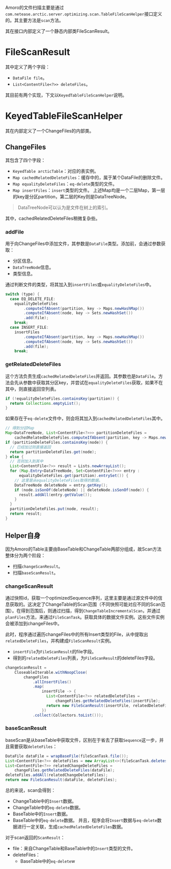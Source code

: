 Amoro的文件扫描主要是通过`com.netease.arctic.server.optimizing.scan.TableFileScanHelper`接口定义的。其主要方法是`scan`方法。

其在接口内部定义了一个静态内部类FileScanResult。
# FileScanResult
其中定义了两个字段：
- `DataFile file`。
- `List<ContentFile<?>> deleteFiles`。

其目前有两个实现，下文以`KeyedTableFileScanHelper`说明。

# KeyedTableFileScanHelper
其在内部定义了一个ChangeFiles的内部类。
## ChangeFiles
其包含了四个字段：
- `KeyedTable arcticTable`：对应的表实例。
- `Map cachedRelatedDeleteFiles`：缓存中的，属于某个DataFile的删除文件。
- `Map equalityDeleteFiles`：`eq-delete`类型的文件。
- `Map insertFiles`：`insert`类型的文件。
上述Map均是一个二层Map，第一层的key是分区partition，第二层的Key则是DataTreeNode。

> DataTreeNode可以认为是文件在树上的索引。

其中，cachedRelatedDeleteFiles稍微复杂些。

### addFile
用于向ChangeFiles中添加文件，其参数是`DataFile`类型。添加前，会通过参数获取：
- 分区信息。
- `DataTreeNode`信息。
- 类型信息。

通过判断文件的类型，将其加入到`insertFiles`或`equalityDeleteFiles`中。

```java
switch (type) {  
  case EQ_DELETE_FILE:  
    equalityDeleteFiles  
        .computeIfAbsent(partition, key -> Maps.newHashMap())  
        .computeIfAbsent(node, key -> Sets.newHashSet())  
        .add(file);  
    break;  
  case INSERT_FILE:  
    insertFiles  
        .computeIfAbsent(partition, key -> Maps.newHashMap())  
        .computeIfAbsent(node, key -> Sets.newHashSet())  
        .add(file);  
    break;
```

### getRelatedDeleteFiles
这个方法负责生成`cachedRelatedDeleteFiles`并返回。其参数也是`DataFile`。方法会先从参数中获取其分区key，并尝试在`equalityDeleteFiles`获取，如果不在其中，则直接返回空列表。

```java
if (!equalityDeleteFiles.containsKey(partition)) {  
  return Collections.emptyList();  
}
```

如果存在于`eq-delete`文件中，则会将其加入到`cachedRelatedDeleteFiles`其中。

```java
// 得到分区Map
Map<DataTreeNode, List<ContentFile<?>>> partitionDeleteFiles =  
    cachedRelatedDeleteFiles.computeIfAbsent(partition, key -> Maps.newHashMap());
if (partitionDeleteFiles.containsKey(node)) {  
  // 已经加过则直接返回
  return partitionDeleteFiles.get(node);  
} else {  
  // 否则加入到其中
  List<ContentFile<?>> result = Lists.newArrayList();  
  for (Map.Entry<DataTreeNode, Set<ContentFile<?>>> entry :  
      equalityDeleteFiles.get(partition).entrySet()) { 
    // 这里是从equalityDeleteFiles取得的数据。
    DataTreeNode deleteNode = entry.getKey();  
    if (node.isSonOf(deleteNode) || deleteNode.isSonOf(node)) {  
      result.addAll(entry.getValue());  
    }  
  }  
  partitionDeleteFiles.put(node, result);  
  return result;  
}
```



## Helper自身
因为Amoro的Table主要由BaseTable和ChangeTable两部分组成，故Scan方法整体分为两个阶段：
- 扫描`changeScanResult`。
- 扫描`baseScanResult`。
### changeScanResult
通过快照id，获取一个optimizedSequence序列，这里主要是通过源文件中的信息获取的。这决定了ChangeTable的Scan范围（不同快照可能对应不同的Scan范围）。在得到范围后，则通过扫描，得到`ChangeTableIncrementalScan`，并通过`planFiles`方法，来通过`FileScanTask`。获取具体的数据文件实例。这些文件实例会被添加到changeFiles中。

此时，程序通过遍历changeFiles中的所有Insert类型的File，从中提取出`relatedDeleteFiles`，并构建成`FileScanResult`实例。
- `insertFile`为`FileScanResult`的file字段。
- 得到的`relatedDeleteFiles`列表，为`FileScanResult`的deleteFiles字段。

```java
changeScanResult =  
    CloseableIterable.withNoopClose(  
        changeFiles  
            .allInsertFiles()  
            .map(  
                insertFile -> {  
                  List<ContentFile<?>> relatedDeleteFiles =  
                      changeFiles.getRelatedDeleteFiles(insertFile);  
                  return new FileScanResult(insertFile, relatedDeleteFiles);  
                })  
            .collect(Collectors.toList()));
```
### baseScanResult

baseScan是从baseTable中获取文件，区别在于省去了获取`Sequence`这一步，并且需要获取`deleteFiles`：
```java
DataFile dataFile = wrapBaseFile(fileScanTask.file());  
List<ContentFile<?>> deleteFiles = new ArrayList<>(fileScanTask.deletes());  
List<ContentFile<?>> relatedChangeDeleteFiles =  
    changeFiles.getRelatedDeleteFiles(dataFile);  
deleteFiles.addAll(relatedChangeDeleteFiles);  
return new FileScanResult(dataFile, deleteFiles);
```

总的来说，scan会得到：
- ChangeTable中的`Insert`数据。
- ChangeTable中的`eq-delete`数据。
- BaseTable中的`Insert`数据。
- BaseTable中的`eq-delete`数据。
并且，程序会将`Insert`数据与`eq-delete`数据进行一定关联，生成`cachedRelatedDeleteFiles`数据。

对于scan返回的`ScanResult`：
- file：来自ChangeTable和BaseTable中的`Insert`类型的文件。
- deleteFiles：
	- BaseTable中的`eq-delete`w